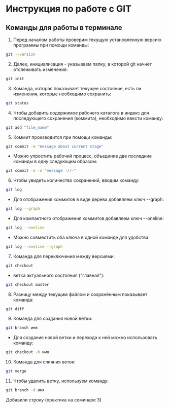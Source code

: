 # Инструкция по работе с GIT

## Команды для работы в терминале
1. Перед началом работы проверим текущую установленную версию программы при помощи команды:
```sh 
git --version
```
2. Далее, инициализация - указываем папку, в которой git начнёт отслеживать изменения:
```sh
git init
```
3. Команда, которая показывает текущее состояние, есть ли изменения, которые необходимо сохранить:
```sh
git status
```
4. Чтобы добавить содержимое рабочего каталога в индекс для последующего сохранения (коммита), необходимо ввести команду:
```sh
git add "file_name"
```
5. Коммит производится при помощи команды:
```sh
git commit -m "message about current stage"
```
* Можно упростить рабочий процесс, объединив две последние команды в одну следующим образом:
```sh
git commit -a -m "message -//-"
```
6. Чтобы увидеть количество сохранений, вводим команду:
```sh
git log
```
* Для отображения коммитов в виде дерева добавляем ключ --graph:
```sh
git log --graph
```
* Для компактного отображения коммитов добавляем ключ --oneline:
```sh
git log --oneline
```
* Можно совместить оба ключа в одной команде для удобства:
```sh
git log --oneline --graph
```
7. Команда для переключения между версиями:
```sh
git checkout
```
* ветка актуального состояния ("главная"):
```sh
git checkout master
```
8. Разницу между текущим файлом и сохранённым показывает команда:
```sh
git diff
```
9. Команда для создания новой ветки:
```sh
git branch имя
```
* Для создания новой ветки и перехода к ней можно использовать команду:
```sh
git checkout -b имя
```
10. Команда для слияния веток:
```sh
git merge
```
11. Чтобы удалить ветку, используем команду:
```sh
git branch -d имя
```

Добавили строку (практика на семинаре 3)
